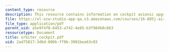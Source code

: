 ```yaml
---
content_type: resource
description: This resource contains information on cockpit avionic upgrades.
file: https://ol-ocw-studio-app-qa.s3.amazonaws.com/courses/16-885j-aircraft-systems-engineering-fall-2005/2ad758173d6d006bff8b3901bea63c03_orbiter_cockpit.pdf
file_type: application/pdf
parent_uid: a5e9f4f0-6453-a742-4e85-b3f984b8c663
resourcetype: Document
title: orbiter_cockpit.pdf
uid: 2ad75817-3d6d-006b-ff8b-3901bea63c03
---
```

